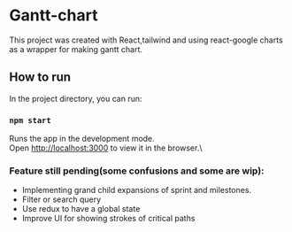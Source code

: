 # Gantt-chart

This project was created with React,tailwind and using react-google charts as a wrapper for making gantt chart.

## How to run

In the project directory, you can run:

### `npm start`

Runs the app in the development mode.\
Open [http://localhost:3000](http://localhost:3000) to view it in the browser.\


### Feature still pending(some confusions and some are wip):

- Implementing grand child expansions of sprint and milestones.
- Filter or search query
- Use redux to have a global state 
- Improve UI for showing strokes of critical paths